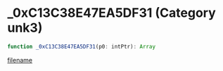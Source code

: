 # _0xC13C38E47EA5DF31 (Category unk3)

```js
function _0xC13C38E47EA5DF31(p0: intPtr): Array
```

[filename](_0xC13C38E47EA5DF31_m.md ':include')